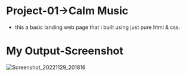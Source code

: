 # Project-01->Calm Music

* this a basic landing web page that i built using just pure html & css.

# My Output-Screenshot

![Screenshot_20221129_201816](https://user-images.githubusercontent.com/59407093/204560810-4f7da4e3-f8af-41d4-8186-53e0fa7c646e.png)
